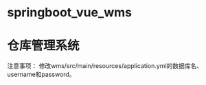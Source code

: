 # springboot_vue_wms
# 仓库管理系统
注意事项：
修改wms/src/main/resources/application.yml的数据库名、username和password。
